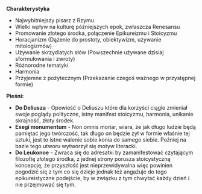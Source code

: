 
**Charakterystyka**
- Najwybitniejszy pisarz z Rzymu.
- Wielki wpływ na kulturę późniejszych epok,  zwłaszcza Renesansu
- Promowanie złotego środka, połączenie Epikureizmu i Stoicyzmu
- Horacjanizm (Dążenie do prostoty, obiektywizm, używanie mitologizmów)
- Używanie skrzydlatych słów (Powszechnie używane dzisiaj sformułowania i zwroty)
- Różnorodne tematyki
- Harmonia
- Przyjemne z pożytecznym (Przekazanie czegoś ważnego w przystępnej formie)

**Pieśni:**
- **Do Deliusza** - Opowieść o Deliuszu które dla korzyści ciągle zmieniał swoje poglądy polityczne, istny manifest stoicyzmu, harmonia, unikanie skrajność, złoty środek.
- **Exegi monumentum** - Non omnis moriar, wiara, że jak długo ludzie będą pamiętać jego twórczość, tak długo on będzie żył w formie właśnie tej sztuki, jest to istne walenie sobie konia do samego siebie. Poźniej na bazie tego utworu wytworzył się motyw literacki.
- **Do Leukonoe** - Zwraca się do adresatki by zamanifestować czytającym filozofię złotego środka, z jednej strony porusza stoicystyczną koncepcję, że przyszłość jest nieprzewidywalna więc powinien pogodzić się z tym co się dzieje jednak też angażuje do tego epikureistyczne podejście, by w związku z tym chwytać każdy dzień i nie przejmować się tym.